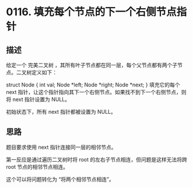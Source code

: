 # 0116. 填充每个节点的下一个右侧节点指针

## 描述

给定一个 完美二叉树 ，其所有叶子节点都在同一层，每个父节点都有两个子节点。二叉树定义如下：

struct Node {
  int val;
  Node *left;
  Node *right;
  Node *next;
}
填充它的每个 next 指针，让这个指针指向其下一个右侧节点。如果找不到下一个右侧节点，则将 next 指针设置为 NULL。

初始状态下，所有 next 指针都被设置为 NULL。

## 思路

题目要求使用 next 指针连接同一层的相邻节点。

第一反应是通过遍历二叉树时将 root 的左右子节点相连，但问题是这样无法将跨 root 节点的相邻节点相连。

这个可以将问题转化为 “将两个相邻节点相连”。